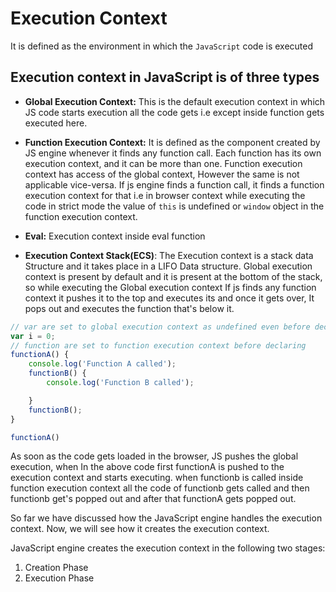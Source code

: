 # Execution Context

It is defined as the environment in which the `JavaScript` code is executed

## Execution context in JavaScript is of three types


* **Global Execution Context:**
This is the default execution context in which JS code starts execution all the code gets i.e except inside function gets executed here.

* **Function Execution Context:**
It is defined as the component created by JS engine whenever it finds any function call. Each function has its own execution context, and it can be more than one. Function execution context has access of the global context, However the same is not applicable vice-versa. If js engine finds a function call, it finds a function execution context for that i.e in browser context while executing the code in strict mode the value of `this` is undefined or `window` object in the function execution context.

* **Eval:**
Execution context inside eval function

* **Execution Context Stack(ECS)**:
The Execution context is a stack data Structure and it takes place in a LIFO Data structure. Global execution context is present by default and it is present at the bottom of the stack, so while executing the Global execution context If js finds any function context it pushes it to the top and executes its and once it gets over, It pops out and executes the function that's below it.

```js
// var are set to global execution context as undefined even before declaration;
var i = 0;
// function are set to function execution context before declaring
functionA() {
	console.log('Function A called');
	functionB() {
		console.log('Function B called');

	}
	functionB();
}

functionA()

```

As soon as the code gets loaded in the browser, JS pushes the global execution, when  In the above code first functionA is pushed to the execution context and starts executing. when functionb is called inside function execution context all the code of functionb gets called and then functionb get's popped out and after that functionA gets popped out.

So far we have discussed how the JavaScript engine handles the execution context. Now, we will see how it creates the execution context.

JavaScript engine creates the execution context in the following two stages:
1. Creation Phase
2. Execution Phase